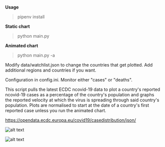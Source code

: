 **Usage**
> pipenv install

**Static chart**
> python main.py

**Animated chart**
> python main.py -a

Modify data/watchlist.json to change the countries that get plotted. Add additional regions and countries if you want.

Configuration in config.ini. Monitor either "cases" or "deaths".

This script pulls the latest ECDC ncovid-19 data to plot a country's reported ncovid-19 cases as a percentage of the country's population and graphs the reported velocity at which the virus is spreading through said country's population. Plots are normalised to start at the date of a country's first reported case unless you run the animated chart.

https://opendata.ecdc.europa.eu/covid19/casedistribution/json/

![alt text](https://raw.githubusercontent.com/elodea/ncovid-19-case-pct-by-day/master/img/screen.png)

![alt text](https://raw.githubusercontent.com/elodea/ncovid-19-case-pct-by-day/master/img/deaths.png)
